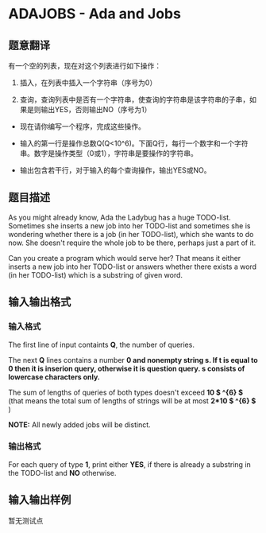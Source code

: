 # ADAJOBS - Ada and Jobs

## 题意翻译

有一个空的列表，现在对这个列表进行如下操作：

1. 插入，在列表中插入一个字符串（序号为0）

2. 查询，查询列表中是否有一个字符串，使查询的字符串是该字符串的子串，如果是则输出YES，否则输出NO（序号为1）

- 现在请你编写一个程序，完成这些操作。

- 输入的第一行是操作总数Q(Q<10^6)。下面Q行，每行一个数字和一个字符串。数字是操作类型（0或1），字符串是要操作的字符串。

- 输出包含若干行，对于输入的每个查询操作，输出YES或NO。

## 题目描述

As you might already know, Ada the Ladybug has a huge TODO-list. Sometimes she inserts a new job into her TODO-list and sometimes she is wondering whether there is a job (in her TODO-list), which she wants to do now. She doesn't require the whole job to be there, perhaps just a part of it.

Can you create a program which would serve her? That means it either inserts a new job into her TODO-list or answers whether there exists a word (in her TODO-list) which is a substring of given word.

## 输入输出格式

### 输入格式

The first line of input containts **Q**, the number of queries.

The next **Q** lines contains a number **0 and nonempty string **s**. If **t** is equal to 0 then it is inserion query, otherwise it is question query. **s** consists of lowercase characters only.**

The sum of lengths of queries of both types doesn't exceed **10 $ ^{6} $** (that means the total sum of lengths of strings will be at most **2\*10 $ ^{6} $** )

**NOTE:** All newly added jobs will be distinct.

### 输出格式

For each query of type **1**, print either **YES**, if there is already a substring in the TODO-list and **NO** otherwise.

## 输入输出样例

暂无测试点

